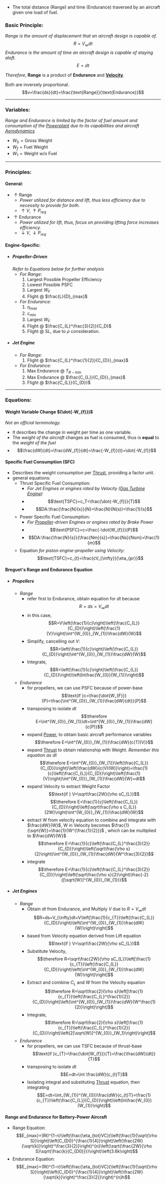- The total distance (Range) and time (Endurance) traversed by an aircraft given one load of fuel.
### Basic Principle:
*Range is the amount of displacement that an aircraft design is capable of.* 
$$R=V_{\infty}dt$$
*Endurance is the amount of time an aircraft design is capable of staying aloft.*
$$E=dt$$

*Therefore,* **Range** is a product of **Endurance** and **[Velocity](./Velocity.md)**.

Both are inversely proportional.
$$v=\frac{ds}{dt}=\frac{\text{Range}}{\text{Endurance}}$$

---
### Variables:
*Range and Endurance is limited by the factor of fuel amount and consumption of the [Powerplant](./Powerplant.md) due to its capabilities and aircraft [Aerodynamics](./Aerodynamics.md)* 
- $W_{0} = \text{Gross Weight}$ 
- $W_{f} = \text{Fuel Weight}$ 
- $W_{1} = \text{Weight w/o Fuel}$ 

---
### Principles:
#### General:
- $\uparrow \text{Range}$ 
	- *Power utilized for distance and lift, thus less efficiency due to necessity to provide for both.*
	- $\uparrow V, \uparrow P_{req}$
- $\uparrow\text{Endurance}$ 
	- *Power utilized for lift, thus, focus on providing lifting force increases efficiency.*
	- $\downarrow V,\downarrow P_{req}$
#### Engine-Specific:
- ##### Propeller-Driven
	*Refer to Equations below for further analysis*
	- *For Range:*
		1. Largest Possible Propeller Efficiency
		2. Lowest Possible PSFC
		3. Largest $W_{F}$
		4. Flight @ $\frac{L}{D}_{max}$ 
	- *For Endurance:*
		1. $\eta_{max}$ 
		2. $c_{min}$
		3. Largest $W_{F}$
		4. Flight @ $\frac{C_{L}^\frac{3}{2}}{C_D}$ 
		5. Flight @ SL, due to $\rho$ consideration.
- ##### Jet Engine
	- *For Range:*
		1. Flight @ $\frac{C_{L}^\frac{1}{2}}{C_{D}}_{max}$ 
	- *For Endurance:*
		1. Max Endurance @ $T_{R-min}$ 
		2. Max Endurance @ $\frac{C_{L}}{C_{D}}_{max}$ 
		3. Flight @ $\frac{C_{L}}{C_{D}}$ 
---
### Equations:
#### Weight Variable Change $(\dot{-W_{f}})$
*Not an official terminology.* 
- It describes the change in weight per time as one variable.
- The *weight of the aircraft* changes as fuel is consumed, thus is **equal** to the *weight of the fuel*
- $$\frac{dW}{dt}=\frac{dW_{f}}{dt}=\frac{-W_{f}}{t}=\dot{-W_{f}}$$
#### Specific Fuel Consumption (SFC)
- Describes the weight consumption per [Thrust](./Thrust.md), providing a factor unit.
- general equations: 
	- Thrust Specific Fuel Consumption: 
		- *For Jet Engines or engines rated by Velocity ([Gas Turbine Engine](./Gas%20Turbine%20Engine.md))*  
		- $$\text{TSFC}=c_T=\frac{\dot{-W_{f}}}{T}$$
		- $$DA:\frac{\frac{N}{s}}{N}=\frac{N}{N(s)}=\frac{1}{s}$$ 
	- Power Specific Fuel Consumption: 
		- *For [Propeller](Propeller.md)-driven Engines or engines rated by Brake Power*
		- $$\text{PSFC}=c=\frac{-\dot{W_{f}}}{P}$$
		- $$DA:\frac{\frac{N}{s}}{\frac{Nm}{s}}=\frac{Ns}{Nsm}=\frac{1}{m}$$
	- Equation *for piston engine-propeller using Velocity:* $$\text{TSFC}=c_{t}=\frac{cV_{\infty}}{\eta_{pr}}$$

#### Breguet's Range and Endurance Equation
- ##### Propellers
	- *Range*
		- refer first to Endurance, obtain equation for $dt$ because $$R=ds=V_{\infty}dt$$
		- in this case, $$R=V\left(\frac{1}{c}\right)\left(\frac{C_{L}}{C_{D}}\right)\left(\frac{1}{V}\right)\int^{W_{0}}_{W_{1}}\frac{dW}{W}$$
		- Simplify, cancelling out $V$: $$R=\left(\frac{1}{c}\right)\left(\frac{C_{L}}{C_{D}}\right)\int^{W_{0}}_{W_{1}}\frac{dW}{W}$$
		- Integrate, $$R=\left(\frac{1}{c}\right)\left(\frac{C_{L}}{C_{D}}\right)\left(ln\frac{W_{0}}{W_{1}}\right)$$
	- *Endurance* 
		- for propellers, we can use PSFC because of power-base $$\text{if }c=\frac{\dot{W_{F}}}{P}=\frac{\int^{W_{0}}_{W_{1}}\frac{dW}{dt}}{P}$$
		- transposing to isolate $dt$  $$\therefore E=\int^{W_{0}}_{W_{1}}dt=\int^{W_{0}}_{W_{1}}\frac{dW}{c(P)}$$
		- expand [Power](Power.md), to obtain basic aircraft performance variables $$\therefore E=\int^{W_{0}}_{W_{1}}\frac{dW}{c(T)(V)}$$
		- expand [Thrust](./Thrust.md) to obtain relationship with Weight. *Remember this equation as $dt$* $$\therefore E=\int^{W_{0}}_{W_{1}}\left(\frac{C_{L}}{C_{D}}\right)\left(\frac{dW}{c(V)(W)}\right)=\frac{1}{c}\left(\frac{C_{L}}{C_{D}}\right)\left(\frac{1}{V}\right)\int^{W_{0}}_{W_{1}}\frac{dW}{W}=dt$$
		- expand Velocity to extract Weight Factor $$\text{if } V=\sqrt\frac{2W}{\rho sC_{L}}$$ $$\therefore E=\frac{1}{c}\left(\frac{C_{L}}{C_{D}}\right)\left(\sqrt\frac{\rho s C_{L}}{2W}\right)\int^{W_{0}}_{W_{1}}\frac{dW}{W}$$
		- extract W from velocity equation to combine and integrate with $\frac{dW}{W}$, W in Velocity becomes $\frac{1}{\sqrt{W}}=\frac{1}{W^{\frac{1}{2}}}$ , which can be multiplied to $\frac{dW}{W}$  $$\therefore E=\frac{1}{c}\left(\frac{C_{L}^\frac{3}{2}}{C_{D}}\right)\left(\sqrt\frac{\rho s}{2}\right)\int^{W_{0}}_{W_{1}}\frac{dW}{W^\frac{3}{2}}$$
		- integrate $$\therefore E=\frac{1}{c}\left(\frac{C_{L}^\frac{3}{2}}{C_{D}}\right)\left(\sqrt\frac{\rho s}{2}\right)\frac{-2}{[\sqrt{W}]^{W_{0}}_{W_{1}}}$$
- ##### Jet Engines
	- *Range*
		-  Obtain $dt$ from Endurance, and Multiply $V$ due to $R=V_{\infty}dt$  $$R=ds=V_{\infty}dt=V\left[\frac{1}{c_{T}}\left(\frac{C_{L}}{C_{D}}\right)\left(\int^{W_{0}}_{W_{1}}\frac{dW}{W}\right)\right]$$
		- based from Velocity equation derived from Lift equation $$\text{if } V=\sqrt\frac{2W}{\rho sC_{L}}$$
		- Substitute Velocity, $$\therefore R=\sqrt\frac{2W}{\rho sC_{L}}\left[\frac{1}{c_{T}}\left(\frac{C_{L}}{C_{D}}\right)\left(\int^{W_{0}}_{W_{1}}\frac{dW}{W}\right)\right]$$
		- Extract and combine $C_{L}$ and $W$ from the Velocity equation $$\therefore R=\sqrt\frac{2}{\rho s}\left[\frac{1}{c_{T}}\left(\frac{C_{L}^\frac{1}{2}}{C_{D}}\right)\left(\int^{W_{0}}_{W_{1}}\frac{dW}{W^\frac{1}{2}}\right)\right]$$
		- Integrate, $$\therefore R=\sqrt\frac{2}{\rho s}\left[\frac{1}{c_{T}}\left(\frac{C_{L}^\frac{1}{2}}{C_{D}}\right)\left(2[\sqrt{W}]^{W_{0}}_{W_1}\right)\right]$$
	- *Endurance*
		- for propellers, we can use TSFC because of thrust-base $$\text{if }c_{T}=\frac{\dot{W_{f}}}{T}=\frac{\frac{dW}{dt}}{T}$$
		- transposing to isolate $dt$  $$E=dt=\int \frac{dW}{c_{t}T}$$
		- Isolating integral and substituting [Thrust](./Thrust.md#^f63895) equation, then integrating $$E=dt=\int_{W_{1}}^{W_{0}}\frac{dW}{c_{t}T}=\frac{1}{c_{T}}\left(\frac{C_{L}}{C_{D}}\right)\left(ln\frac{W_{0}}{W_{1}}\right)$$

#### Range and Endurance for Battery-Power Aircraft
- Range Equation: $$E_{max}=(Rt)^{1-n}\left(\frac{\eta_{tot}VC}{\left(\frac{1}{\sqrt{\rho S}}\right)\left(C_{D0}^{\frac{1}{4}}\right)\left(\frac{2W}{\sqrt{k}}\right)^\frac{3}{2}}\right)^{n}\left(\sqrt{\frac{2W}{\rho S}\sqrt{\frac{k}{C_{D0}}}}\right)\left(3.6k\right)$$
- Endurance Equation: $$E_{max}=(Rt)^{1-n}\left(\frac{\eta_{tot}VC}{\left(\frac{1}{\sqrt{\rho S}}\right)\left(C_{D0}^{\frac{1}{4}}\right)\left(\frac{2W}{\sqrt{k}}\right)^\frac{3}{2}}\right)^{n}h$$
